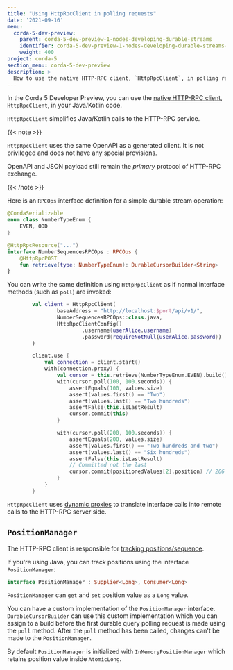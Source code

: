```yaml
---
title: "Using HttpRpcClient in polling requests"
date: '2021-09-16'
menu:
  corda-5-dev-preview:
    parent: corda-5-dev-preview-1-nodes-developing-durable-streams
    identifier: corda-5-dev-preview-1-nodes-developing-durable-streams-java
    weight: 400
project: corda-5
section_menu: corda-5-dev-preview
description: >
  How to use the native HTTP-RPC client, `HttpRpcClient`, in polling requests.
---
```


In the Corda 5 Developer Preview, you can use the [native HTTP-RPC client](../../java-client), `HttpRpcClient`, in your
Java/Kotlin code.

`HttpRpcClient` simplifies Java/Kotlin calls to the HTTP-RPC service.

{{< note >}}

`HttpRpcClient` uses the same OpenAPI as a generated client. It is not privileged and does not
have any special provisions.

OpenAPI and JSON payload still remain the *primary* protocol of HTTP-RPC exchange.

{{< /note >}}

Here is an `RPCOps` interface definition for a simple durable stream operation:

```kotlin
@CordaSerializable
enum class NumberTypeEnum {
    EVEN, ODD
}

@HttpRpcResource("...")
interface NumberSequencesRPCOps : RPCOps {
    @HttpRpcPOST
    fun retrieve(type: NumberTypeEnum): DurableCursorBuilder<String>
}
```

You can write the same definition using `HttpRpcClient` as if normal interface methods (such as `poll`) are invoked:

```kotlin
        val client = HttpRpcClient(
                baseAddress = "http://localhost:$port/api/v1/",
                NumberSequencesRPCOps::class.java,
                HttpRpcClientConfig()
                        .username(userAlice.username)
                        .password(requireNotNull(userAlice.password))
        )

        client.use {
            val connection = client.start()
            with(connection.proxy) {
                val cursor = this.retrieve(NumberTypeEnum.EVEN).build()
                with(cursor.poll(100, 100.seconds)) {
                    assertEquals(100, values.size)
                    assert(values.first() == "Two")
                    assert(values.last() == "Two hundreds")
                    assertFalse(this.isLastResult)
                    cursor.commit(this)
                }

                with(cursor.poll(200, 100.seconds)) {
                    assertEquals(200, values.size)
                    assert(values.first() == "Two hundreds and two")
                    assert(values.last() == "Six hundreds")
                    assertFalse(this.isLastResult)
                    // Committed not the last
                    cursor.commit(positionedValues[2].position) // 206
                }
            }
        }
```

`HttpRpcClient` uses [dynamic proxies](https://docs.oracle.com/javase/8/docs/technotes/guides/reflection/proxy.html)
to translate interface calls into remote calls to the HTTP-RPC server side.

## `PositionManager`

The HTTP-RPC client is responsible for [tracking positions/sequence](../_index.md#tracking-positions).

If you're using Java, you can track positions using the interface `PositionManager`:

```kotlin
interface PositionManager : Supplier<Long>, Consumer<Long>
```

`PositionManager` can `get` and `set` position value as a `Long` value.

You can have a custom implementation of the `PositionManager` interface. `DurableCursorBuilder` can use this custom implementation which you can assign to a build before the first durable query polling request is made using the `poll` method. After the `poll` method has been called, changes can't be made to the `PositionManager`.

By default `PositionManager` is initialized with `InMemoryPositionManager` which retains position value inside `AtomicLong`.
